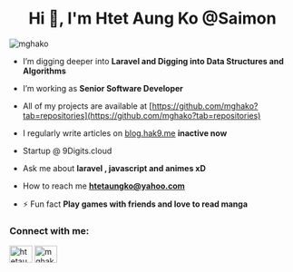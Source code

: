 <h1 align="center">Hi 👋, I'm Htet Aung Ko @Saimon</h1>

<p align="left"> <img src="https://komarev.com/ghpvc/?username=mghako&label=Profile%20views&color=0e75b6&style=flat" alt="mghako" /> </p>

-  I’m digging deeper into **Laravel and Digging into Data Structures and Algorithms**
  
-  I’m working as **Senior Software Developer**

-  All of my projects are available at [https://github.com/mghako?tab=repositories](https://github.com/mghako?tab=repositories)

-  I regularly write articles on [blog.hak9.me](www.mrhako.me/blogs) **inactive now**

-  Startup @ 9Digits.cloud

-  Ask me about **laravel , javascript and animes xD**

-  How to reach me **htetaungko@yahoo.com**

- ⚡ Fun fact **Play games with friends and love to read manga**

<h3 align="left">Connect with me:</h3>
<p align="left">
<a href="https://www.hackerrank.com/htetaungko" target="blank"><img align="center" src="https://raw.githubusercontent.com/rahuldkjain/github-profile-readme-generator/master/src/images/icons/Social/hackerrank.svg" alt="htetaungko" height="30" width="40" /></a>
<a href="https://www.leetcode.com/mghako" target="blank"><img align="center" src="https://raw.githubusercontent.com/rahuldkjain/github-profile-readme-generator/master/src/images/icons/Social/leet-code.svg" alt="mghako" height="30" width="40" /></a>
</p>
